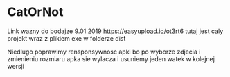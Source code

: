 # CatOrNot

Link wazny do bodajze 9.01.2019
https://easyupload.io/ot3rt6
tutaj jest caly projekt wraz z plikiem exe w folderze dist

Niedlugo poprawimy rensponsywnosc apki bo po wyborze zdjecia i zmienieniu rozmiaru apka sie wylacza i usuniemy jeden watek w kolejnej wersji 
